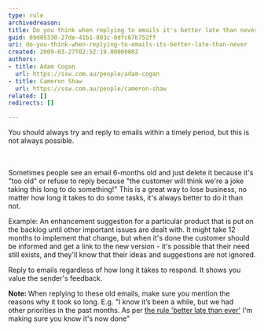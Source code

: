 ```yaml
---
type: rule
archivedreason: 
title: Do you think when replying to emails it's better late than never?
guid: 09d05330-27de-41b1-803c-0dfc67b752ff
uri: do-you-think-when-replying-to-emails-its-better-late-than-never
created: 2009-03-27T02:52:19.0000000Z
authors:
- title: Adam Cogan
  url: https://ssw.com.au/people/adam-cogan
- title: Cameron Shaw
  url: https://ssw.com.au/people/cameron-shaw
related: []
redirects: []

---
```



You should always try and reply to emails within a timely period, but&#160;this is not always possible.<br>
<br><excerpt class='endintro'></excerpt><br>
<p>Sometimes people see an email 6-months old and just delete it because it's &quot;too old&quot; or&#160;refuse to reply because &quot;the customer will think we're a joke taking this long to do something!&quot; This is a great way to lose business, no matter how long it takes to do some tasks, it's always better to do it than not.</p><p>Example&#58;&#160;An enhancement suggestion for a particular product that&#160;is put&#160;on the backlog&#160;until other important issues are dealt with. It might take 12 months to implement that change, but when it's done&#160;the customer should be informed and get a link to the new version - it's possible that their need still exists, and they'll know that their ideas and suggestions are not ignored. </p>
<p>Reply to emails&#160;regardless of how long it takes to respond. It shows you value the sender's&#160;feedback.<br></p><p><b>Note&#58; </b>When replying to these&#160;old emails, make sure you mention the reasons why it took so long. E.g.​&#160;&quot;I know it’s been a while, but&#160;we had other&#160;priorities in the past months. As per <a href="/_layouts/15/FIXUPREDIRECT.ASPX?WebId=3dfc0e07-e23a-4cbb-aac2-e778b71166a2&amp;TermSetId=07da3ddf-0924-4cd2-a6d4-a4809ae20160&amp;TermId=be7e0c48-127a-43f0-9f85-6fa3fb71e885">the rule 'better late than ever'</a>&#160;I'm making sure you know it's now done&quot;<i></i><br></p>



